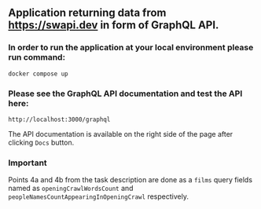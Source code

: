 ## Application returning data from https://swapi.dev in form of GraphQL API.

### In order to run the application at your local environment please run command:
```
docker compose up
```

### Please see the GraphQL API documentation and test the API here:
```
http://localhost:3000/graphql
```
The API documentation is available on the right side of the page after clicking `Docs` button.

### Important
Points 4a and 4b from the task description are done as a `films` query fields named as `openingCrawlWordsCount` and 
`peopleNamesCountAppearingInOpeningCrawl` respectively.
